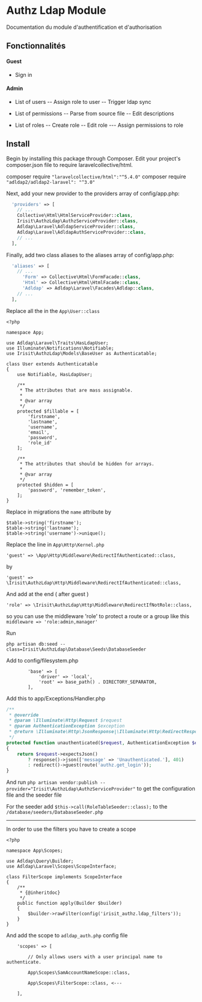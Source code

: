 # Authz Ldap Module

Documentation du module d'authentification et d'authorisation

## Fonctionnalités

#### Guest
- Sign in

#### Admin
- List of users
-- Assign role to user 
-- Trigger ldap sync

- List of permissions 
-- Parse from source file
-- Edit descriptions

- List of roles
-- Create role
-- Edit role 
--- Assign permissions to role

## Install

Begin by installing this package through Composer. Edit your project's composer.json file to require laravelcollective/html.

composer require `"laravelcollective/html":"^5.4.0"`
composer require `"adldap2/adldap2-laravel": "^3.0"`

Next, add your new provider to the providers array of config/app.php:

```php
  'providers' => [
    // ...
    Collective\Html\HtmlServiceProvider::class,
    Irisit\AuthzLdap\AuthzServiceProvider::class,
    Adldap\Laravel\AdldapServiceProvider::class,
    Adldap\Laravel\AdldapAuthServiceProvider::class,
    // ...
  ],
```

Finally, add two class aliases to the aliases array of config/app.php:

```php
  'aliases' => [
    // ...
      'Form' => Collective\Html\FormFacade::class,
      'Html' => Collective\Html\HtmlFacade::class,
      'Adldap' => Adldap\Laravel\Facades\Adldap::class,
    // ...
  ],
```

Replace all the in the `App\User::class`
```
<?php

namespace App;

use Adldap\Laravel\Traits\HasLdapUser;
use Illuminate\Notifications\Notifiable;
use Irisit\AuthzLdap\Models\BaseUser as Authenticatable;

class User extends Authenticatable
{
    use Notifiable, HasLdapUser;

    /**
     * The attributes that are mass assignable.
     *
     * @var array
     */
    protected $fillable = [
        'firstname',
        'lastname',
        'username',
        'email',
        'password',
        'role_id'
    ];

    /**
     * The attributes that should be hidden for arrays.
     *
     * @var array
     */
    protected $hidden = [
        'password', 'remember_token',
    ];
}
```


Replace in migrations the `name` attribute by 
```
$table->string('firstname');
$table->string('lastname');
$table->string('username')->unique();
```

Replace the line in `App\Http\Kernel.php`

`'guest' => \App\Http\Middleware\RedirectIfAuthenticated::class,`

by

`'guest' => \Irisit\AuthzLdap\Http\Middleware\RedirectIfAuthenticated::class,`

And add at the end ( after guest )
 
`'role' => \Irisit\AuthzLdap\Http\Middleware\RedirectIfNotRole::class,`

so you can use the middleware 'role' to protect a route or a group like this `middleware => 'role:admin,manager'`


Run 

`php artisan db:seed --class=Irisit\AuthzLdap\Database\Seeds\DatabaseSeeder`

Add to config/filesystem.php

```
        'base' => [
            'driver' => 'local',
            'root' => base_path() . DIRECTORY_SEPARATOR,
        ],
```

Add this to app/Exceptions/Handler.php
```php
/**
 * @override
 * @param \Illuminate\Http\Request $request
 * @param AuthenticationException $exception
 * @return \Illuminate\Http\JsonResponse|\Illuminate\Http\RedirectResponse|\Illuminate\Http\Response
 */
protected function unauthenticated($request, AuthenticationException $exception)
{
    return $request->expectsJson()
        ? response()->json(['message' => 'Unauthenticated.'], 401)
        : redirect()->guest(route('authz.get_login'));
}
```


And run `php artisan vendor:publish --provider="Irisit\AuthzLdap\AuthzServiceProvider"` to get the configuration file and the seeder file 

For the seeder add `$this->call(RoleTableSeeder::class);` to the `/database/seeders/DatabaseSeeder.php`

_______________________________

In order to use the filters you have to create a scope 

```
<?php

namespace App\Scopes;

use Adldap\Query\Builder;
use Adldap\Laravel\Scopes\ScopeInterface;

class FilterScope implements ScopeInterface
{
    /**
     * {@inheritdoc}
     */
    public function apply(Builder $builder)
    {
        $builder->rawFilter(config('irisit_authz.ldap_filters'));
    }
}

```

And add the scope to `adldap_auth.php` config file

```
    'scopes' => [

        // Only allows users with a user principal name to authenticate.

        App\Scopes\SamAccountNameScope::class,

        App\Scopes\FilterScope::class, <---

    ],
```
